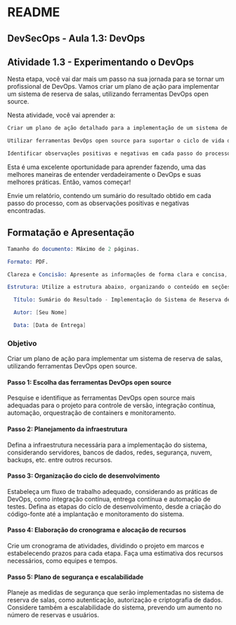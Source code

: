 # README

## DevSecOps - Aula 1.3: DevOps

## Atividade 1.3 - Experimentando o DevOps

Nesta etapa, você vai dar mais um passo na sua jornada para se tornar um profissional de DevOps. Vamos criar um plano de ação para implementar um sistema de reserva de salas, utilizando ferramentas DevOps open source.

Nesta atividade, você vai aprender a:

```s
Criar um plano de ação detalhado para a implementação de um sistema de reserva de salas.

Utilizar ferramentas DevOps open source para suportar o ciclo de vida do software.

Identificar observações positivas e negativas em cada passo do processo.
```

Esta é uma excelente oportunidade para aprender fazendo, uma das melhores maneiras de entender verdadeiramente o DevOps e suas melhores práticas. Então, vamos começar!

Envie um relatório, contendo um sumário do resultado obtido em cada passo do processo, com as observações positivas e negativas encontradas.

## Formatação e Apresentação

```s
Tamanho do documento: Máximo de 2 páginas.

Formato: PDF.

Clareza e Concisão: Apresente as informações de forma clara e concisa, evitando detalhes desnecessários.

Estrutura: Utilize a estrutura abaixo, organizando o conteúdo em seções claras e distintas.

  Título: Sumário do Resultado - Implementação do Sistema de Reserva de Salas com DevOps

  Autor: [Seu Nome]

  Data: [Data de Entrega]

```

### Objetivo

Criar um plano de ação para implementar um sistema de reserva de salas, utilizando ferramentas DevOps open source.

#### Passo 1: Escolha das ferramentas DevOps open source

Pesquise e identifique as ferramentas DevOps open source mais adequadas para o projeto para controle de versão, integração contínua, automação, orquestração de containers e monitoramento.

#### Passo 2: Planejamento da infraestrutura

Defina a infraestrutura necessária para a implementação do sistema, considerando servidores, bancos de dados, redes, segurança, nuvem, backups, etc. entre outros recursos.

#### Passo 3: Organização do ciclo de desenvolvimento

Estabeleça um fluxo de trabalho adequado, considerando as práticas de DevOps, como integração contínua, entrega contínua e automação de testes. Defina as etapas do ciclo de desenvolvimento, desde a criação do código-fonte até a implantação e monitoramento do sistema.

#### Passo 4: Elaboração do cronograma e alocação de recursos

Crie um cronograma de atividades, dividindo o projeto em marcos e estabelecendo prazos para cada etapa. Faça uma estimativa dos recursos necessários, como equipes e tempos.

#### Passo 5: Plano de segurança e escalabilidade

Planeje as medidas de segurança que serão implementadas no sistema de reserva de salas, como autenticação, autorização e criptografia de dados. Considere também a escalabilidade do sistema, prevendo um aumento no número de reservas e usuários.